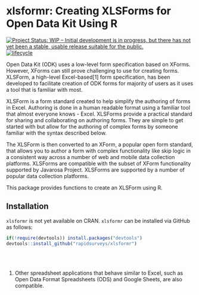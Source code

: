 
<!-- README.md is generated from README.Rmd. Please edit that file -->

# xlsformr: Creating XLSForms for Open Data Kit Using R

[![Project Status: WIP – Initial development is in progress, but there
has not yet been a stable, usable release suitable for the
public.](https://www.repostatus.org/badges/latest/wip.svg)](https://www.repostatus.org/#wip)
[![lifecycle](https://img.shields.io/badge/lifecycle-experimental-orange.svg)](https://www.tidyverse.org/lifecycle/#experimental)

Open Data Kit (ODK) uses a low-level form specification based on XForms.
However, XForms can still prove challenging to use for creating forms.
XLSForm, a high-level Excel-based\[1\] form specification, has been
developed to facilitate creation of ODK forms for majority of users as
it uses a tool that is familiar with most.

XLSForm is a form standard created to help simplify the authoring of
forms in Excel. Authoring is done in a human readable format using a
familiar tool that almost everyone knows - Excel. XLSForms provide a
practical standard for sharing and collaborating on authoring forms.
They are simple to get started with but allow for the authoring of
complex forms by someone familiar with the syntax described below.

The XLSForm is then converted to an XForm, a popular open form standard,
that allows you to author a form with complex functionality like skip
logic in a consistent way across a number of web and mobile data
collection platforms. XLSForms are compatible with the subset of XForm
functionality supported by Javarosa Project. XLSForms are supported by a
number of popular data collection platforms.

This package provides functions to create an XLSForm using R.

## Installation

`xlsformr` is not yet available on CRAN. `xlsformr` can be installed via
GitHub as follows:

``` r
if(!require(devtools)) install.packages("devtools")
devtools::install_github("rapidsurveys/xlsformr")
```

<br/> <br/>

1.  Other spreadsheet applications that behave similar to Excel, such as
    Open Data Format Spreadsheets (ODS) and Google Sheets, are also
    compatible.
